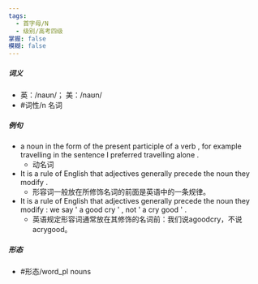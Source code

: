 ```yaml
---
tags:
  - 首字母/N
  - 级别/高考四级
掌握: false
模糊: false
---
```

##### 词义
- 英：/naʊn/； 美：/naʊn/
- #词性/n  名词
##### 例句
- a noun in the form of the present participle of a verb , for example travelling in the sentence I preferred travelling alone .
	- 动名词
- It is a rule of English that adjectives generally precede the noun they modify .
	- 形容词一般放在所修饰名词的前面是英语中的一条规律。
- It is a rule of English that adjectives generally precede the noun they modify : we say ' a good cry ' , not ' a cry good ' .
	- 英语规定形容词通常放在其修饰的名词前：我们说agoodcry，不说acrygood。
##### 形态
- #形态/word_pl nouns
